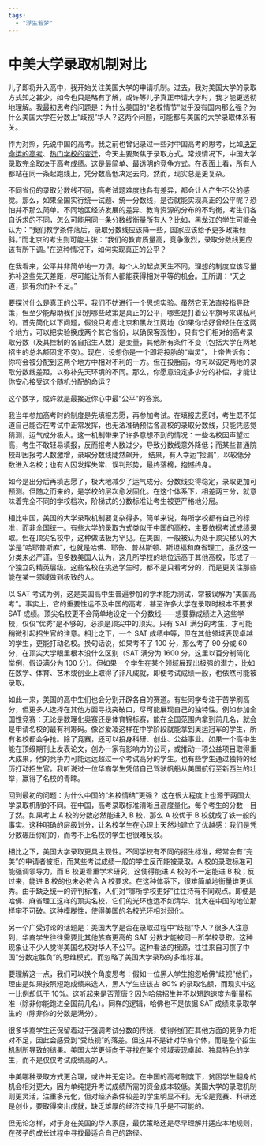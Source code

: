 ```yaml
---
tags: 
  - "浮生若梦"
---
```


# 中美大学录取机制对比

儿子即将升入高中，我开始关注美国大学的申请机制。过去，我对美国大学的录取方式知之甚少，如今也只是略有了解，或许等儿子真正申请大学时，我才能更透彻地理解。我最初思考的问题是：为什么美国的“名校情节”似乎没有国内那么强？为什么美国大学在分数上“歧视”华人？这两个问题，可能都与美国的大学录取体系有关。

作为对照，先说中国的高考。我之前也曾记录过一些对中国高考的思考，比如[决定命运的高考](2024-06-29-决定命运的高考/index.md)、[热门学校的变迁](2024-07-28-热门学校的变迁/index.md)，今天主要聚焦于录取方式。常规情况下，中国大学录取完全取决于高考成绩。这是最简单、最透明的竞争方式。在表面上看，所有人都站在同一条起跑线上，凭分数高低决定去向。然而，现实总是更复杂。

不同省份的录取分数线不同，高考试题难度也各有差异，都会让人产生不公的感觉。那么，如果全国实行统一试题、统一分数线，是否就能实现真正的公平呢？恐怕并不那么简单。不同地区经济发展的差异、教育资源的分布的不均衡，考生们各自诉求的不同，怎么可能用同一条分数线衡量所有人？比如，黑龙江的学生可能会认为：“我们教学条件落后，录取分数线应该降一些，国家应该给予更多政策倾斜。”而北京的考生则可能主张：“我们的教育质量高，竞争激烈，录取分数线更应该有所下调。”在这种情况下，如何实现真正的公平？

在我看来，公平并非简单地一刀切。每个人的起点天生不同，理想的制度应该尽量弥补这些先天差距，尽可能让所有人都能获得相对平等的机会。正所谓：“天之道，损有余而补不足。”

要探讨什么是真正的公平，我们不妨进行一个思想实验。虽然它无法直接指导政策，但至少能帮助我们识别哪些政策是真正的公平，哪些是打着公平旗号来谋私利的。首先简化以下问题，假设只考虑北京和黑龙江两地（如果你恰好曾经住在这两个地方，可以把实验换成两个其它省份，以确保客观性），只有它们相对的高考录取分数（及其控制的各自招生人数）是变量，其他所有条件不变（包括大学在两地招生的总名额固定不变）。现在，设想你是一个即将投胎的“幽灵”，上帝告诉你：你将会被分配到这两个地方中相对不利的一方。但在投胎前，你可以设定两地的录取分数线差距，以弥补先天环境的不同。那么，你愿意设定多少分的补偿，才能让你安心接受这个随机分配的命运？

这个数字，或许就是最接近你心中最“公平”的答案。

我当年参加高考时的制度是先填报志愿，再参加考试。在填报志愿时，考生既不知道自己能否在考试中正常发挥，也无法准确预估各高校的录取分数线，只能凭感觉猜测，运气成分极大。这一机制带来了许多意想不到的情况：一些名校因声望过高，考生不敢轻易填报，反而报考人数过少，导致分数线意外降低；而某些普通院校却因报考人数激增，录取分数线陡然飙升。 结果，有人幸运“捡漏”，以较低分数进入名校；也有人因发挥失常、误判形势，最终落榜，抱憾终身。

如今是出分后再填志愿了，极大地减少了运气成分。分数线变得稳定，录取更加可预测。但随之而来的，是学校的层次愈发固化。在这个体系下，相差两三分，就意味着完全不同的学校档次，阶梯式的分数标准让考生被更严格地分层。

相比中国，美国的大学录取机制要复杂得多。简单来说，每所学校都有自己的标准，而非全国统一。有些大学的录取方式类似于中国的高校，主要依据考试成绩录取。但在顶尖名校中，这种做法极为罕见。在美国，一般被认为处于顶尖梯队的大学是“哈耶普斯麻”，也就是哈佛、耶鲁、普林斯顿、斯坦福和麻省理工。虽然这一分类未必严谨，但多数美国人认为，这几所学校的地位远高于其他高校，形成了一个独立的精英层级。这些名校在挑选学生时，都不是只看考分的，而是更关注那些能在某一领域做到极致的人。

以 SAT 考试为例，这是美国高中生普遍参加的学术能力测试，常被误解为“美国高考”。事实上，它的重要性远不及中国的高考，甚至许多大学在录取时根本不要求 SAT 成绩。顶尖名校更不会简单地设定一个分数线——想要靠成绩进入这些学校，仅仅“优秀”是不够的，必须是顶尖中的顶尖。只有 SAT 满分的考生，才可能稍微引起招生官的注意。相比之下，一个 SAT 成绩中等，但在其他领域表现卓越的学生，更能打动名校。换句话说，如果考不了 100 分，那么考了 90 分或 60 分，在顶尖大学眼里根本没什么区别（SAT 满分为 1600 分，这里以百分制简化举例，假设满分为 100 分）。但如果一个学生在某个领域展现出极强的潜力，比如在数学、体育、艺术或创业上取得了非凡成就，即便考试成绩一般，也依然可能被录取。

如此一来，美国的高中生们也会分别开辟各自的赛道。有些同学专注于苦学刷高分，但更多人选择在其他方面寻找突破口，尽可能展现自己的独特性。例如参加全国性竞赛：无论是数理化奥赛还是体育锦标赛，能在全国范围内拿到前几名，就会是申请名校的最有利筹码。像谷爱凌这样在中学阶段就能拿到奥运冠军的学生，所有名校都会争抢。除了竞赛，还可以投身科研、创业、公益事业。如果一个高中生能在顶级期刊上发表论文，创办一家有影响力的公司，或推动一项公益项目取得重大成果，他的竞争力可能远远超过一个考试高分的学生。也有些学生通过独特的经历打动招生官。我听说过一位华裔学生凭借自己驾驶帆船从美国航行至新西兰的壮举，赢得了名校的青睐。

回到最初的问题：为什么中国的“名校情结”更强？ 这在很大程度上也源于两国大学录取机制的不同。在中国，高考录取标准清晰且高度量化，每个考生的分数一目了然。如果考上 A 校的分数必然能进入 B 校，那么 A 校优于 B 校就成了铁一般的事实。这种明确的层级划分，让名校学生在心理上天然地建立了优越感：我们是凭分数碾压你们的，而考不上名校的学生也很难反驳。

相比之下，美国大学录取更具主观性。不同学校有不同的招生标准，经常会有“完美”的申请者被拒，而某些考试成绩一般的学生反而能被录取。A 校的录取标准可能强调领导力，而 B 校更看重学术研究，这使得能进 A 校的不一定能进 B 校；反过来，能进 B 校的也未必符合 A 校要求。在这种体系下，很难简单地衡量谁更优秀。由于缺乏统一的评判标准，人们对“哪所学校更好”往往持有不同观点。即便是哈佛、麻省理工这样的顶尖名校，它们的光环也远不如清华、北大在中国的地位那样牢不可破。这种模糊性，使得美国的名校光环相对弱化。

另一个广受讨论的话题是：美国大学是否在录取过程中“歧视”华人？很多人注意到，华裔学生往往需要比其他族裔更高的 SAT 分数才能被同一所学校录取。这种现象让不少人觉得美国名校对华人不公平。这种看法的根源，往往来自习惯了中国“分数定胜负”的思维模式，而忽略了美国大学录取的多维标准。

要理解这一点，我们可以换个角度思考：假如一位黑人学生抱怨哈佛“歧视”他们，理由是如果按照短跑成绩来选人，黑人学生应该占 80% 的录取名额，而现实中这一比例却低于 10%。这听起来是否荒唐？因为哈佛招生并不以短跑速度为衡量标准（除非你能跑进全国前几名）。同样的逻辑，哈佛也不是依据 SAT 成绩来录取学生的（除非你的分数是满分）。

很多华裔学生还保留着过于强调考试分数的传统，使得他们在其他方面的竞争力相对不足，因此会感受到“受歧视”的落差。但这并不是针对华裔个体，而是整个招生机制所导致的结果。美国大学更倾向于寻找在某个领域表现卓越、独具特色的学生，而不是仅仅考试成绩高的人。

中美哪种录取方式更合理，或许并无定论。在中国的高考制度下，贫困学生翻身的机会相对更大，因为单纯提升考试成绩所需的资金成本较低。美国大学的录取机制则更灵活，注重多元化，但对经济条件较差的学生明显不利。无论是竞赛、科研还是创业，要取得突出成就，缺乏雄厚的经济支持几乎是不可能的。

但无论怎样，对于身在美国的华人家庭，最优策略还是尽早理解并适应本地规则，在孩子的成长过程中寻找最适合自己的路径。
